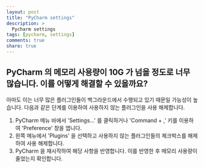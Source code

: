 ```yaml
---
layout: post
title: "PyCharm settings"
description: >
  Pycharm settings
tags: [pycharm, settings]
comments: true
share: true
---
```


## PyCharm 의 메모리 사용량이 10G 가 넘을 정도로 너무 많습니다. 이를 어떻게 해결할 수 있을까요?

아마도 이는 너무 많은 플러그인들이 백그라운드에서 수행되고 있기 때문일 가능성이 높습니다. 다음과 같은 단계를 이용하여 사용하지 않는 플러그인을 사용
해제합니다.

1. PyCharm 메뉴 바에서 'Settings...' 를 클릭하거나 'Command + ,' 키를 이용하여 'Preference' 창을 엽니다.
2. 왼쪽 메뉴에서 'Plugins' 을 선택하고 사용하지 않는 플러그인들의 체크박스를 해제하여 사용 해제합니다.
3. PyCharm 을 재시작하여 해당 사항을 반영합니다. 이를 반영한 후 메모리 사용량이 줄었는지 확인합니다.
